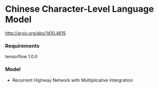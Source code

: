 # Chinese Character-Level Language Model
http://arxiv.org/abs/1410.4615

### Requirements
tensorflow 1.0.0

### Model
* Recurrent Highway Network with Multiplicative Intergration
